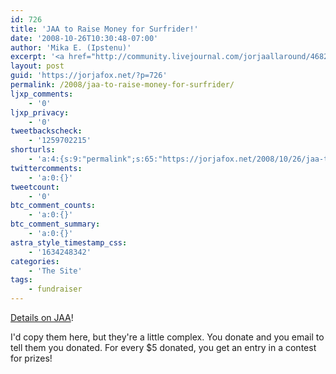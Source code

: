 ```yaml
---
id: 726
title: 'JAA to Raise Money for Surfrider!'
date: '2008-10-26T10:30:48-07:00'
author: 'Mika E. (Ipstenu)'
excerpt: '<a href="http://community.livejournal.com/jorjaallaround/468293.html">Details on JAA</a>!'
layout: post
guid: 'https://jorjafox.net/?p=726'
permalink: /2008/jaa-to-raise-money-for-surfrider/
ljxp_comments:
    - '0'
ljxp_privacy:
    - '0'
tweetbackscheck:
    - '1259702215'
shorturls:
    - 'a:4:{s:9:"permalink";s:65:"https://jorjafox.net/2008/10/26/jaa-to-raise-money-for-surfrider/";s:7:"tinyurl";s:25:"http://tinyurl.com/m4grgc";s:4:"isgd";s:18:"http://is.gd/52Wir";s:5:"bitly";s:20:"http://bit.ly/6EcPd9";}'
twittercomments:
    - 'a:0:{}'
tweetcount:
    - '0'
btc_comment_counts:
    - 'a:0:{}'
btc_comment_summary:
    - 'a:0:{}'
astra_style_timestamp_css:
    - '1634248342'
categories:
    - 'The Site'
tags:
    - fundraiser
---
```


<a href="http://community.livejournal.com/jorjaallaround/468293.html">Details on JAA</a>!

I'd copy them here, but they're a little complex.  You donate and you email to tell them you donated. For every $5 donated, you get an entry in a contest for prizes!